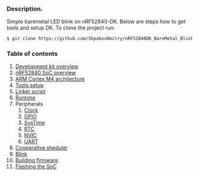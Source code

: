 ### Description.
Simple baremetal LED blink on nRF52840-DK.
Below are steps how to get tools and setup DK.
To clone the project run:
```bash
$ git clone https://github.com/ShpakovDmitry/nRF52840DK_BareMetal_Blink.git
```

### Table of contents

1. [Development kit overview](/docs/dk-overview/README.md)
1. [nRF52840 SoC overview](/docs/nRF52840-overview/README.md)
1. [ARM Cortex M4 architecture](/docs/arm-cortex-m4-architecture/README.md)
1. [Tools setup](/docs/tools-setup/README.md)
1. [Linker script](/docs/linker-script/README.md)
1. [Runtime](/docs/runtime/README.md)
1. Peripherals
    1. [Clock](/docs/clock/README.md)
    1. [GPIO](/docs/gpio/README.md)
    1. [SysTime](/docs/systime/README.md)
    1. [RTC](/docs/rtc/README.md)
    1. [NVIC](/docs/nvic/README.md)
    1. [UART](/docs/uart/README.md)
1. [Cooperative sheduler](/docs/cooperative-sheduler/README.md)
1. [Blink](/docs/blink/README.md)
1. [Building firmware](/docs/building_firmware/README.md)
1. [Flashing the SoC](/docs/flashing_the_soc/README.md)
